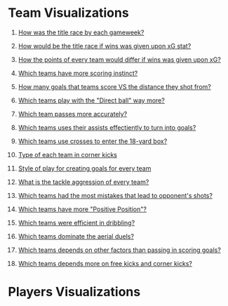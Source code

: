 # Team Visualizations

1) [How was the title race by each gameweek?](https://htmlpreview.github.io/?https://github.com/karimothman6/PL/blob/main/Visualization/Title%20Race.html)

2) [How would be the title race if wins was given upon xG stat?](https://htmlpreview.github.io/?https://github.com/karimothman6/PL/blob/main/Visualization/Expected%20Title%20Race.html)

3) [How the points of every team would differ if wins was given upon xG?](https://htmlpreview.github.io/?https://github.com/karimothman6/PL/blob/main/Visualization/Expected%20and%20Actual%20points%20diff.html)

4) [Which teams have more scoring instinct?](https://htmlpreview.github.io/?https://github.com/karimothman6/PL/blob/main/Visualization/Shot%20on%20Target%20to%20GOALS.html)

5) [How many goals that teams score VS the distance they shot from?](https://htmlpreview.github.io/?https://github.com/karimothman6/PL/blob/main/Visualization/Goals%20per%20shot%20VS%20Distance.html)

6) [Which teams play with the "Direct ball" way more?](https://htmlpreview.github.io/?https://github.com/karimothman6/PL/blob/main/Visualization/Direct%20Play%20Rate.html)

7) [Which team passes more accurately?](https://htmlpreview.github.io/?https://github.com/karimothman6/PL/blob/main/Visualization/Passes%20Completed.html)

8) [Which teams uses their assists effectiently to turn into goals?](https://htmlpreview.github.io/?https://github.com/karimothman6/PL/blob/main/Visualization/Assists%20-%20Expected%20Assists.html)

9) [Which teams use crosses to enter the 18-yard box?](https://htmlpreview.github.io/?https://github.com/karimothman6/PL/blob/main/Visualization/Passes%20to%2018%20VS%20Crosses%20to%2018.html)

10) [Type of each team in corner kicks](https://htmlpreview.github.io/?https://github.com/karimothman6/PL/blob/main/Visualization/Corner%20Kicks%20Types.html)

11) [Style of play for creating goals for every team](https://htmlpreview.github.io/?https://github.com/karimothman6/PL/blob/main/Visualization/GCA%20actions.html)

12) [What is the tackle aggression of every team?](https://htmlpreview.github.io/?https://github.com/karimothman6/PL/blob/main/Visualization/Tackles.html)

13) [Which teams had the most mistakes that lead to opponent's shots?](https://htmlpreview.github.io/?https://github.com/karimothman6/PL/blob/main/Visualization/Errors.html)

14) [Which teams have more "Positive Position"?](https://htmlpreview.github.io/?https://github.com/karimothman6/PL/blob/main/Visualization/Positive%20Possession.html)

15) [Which teams were efficient in dribbling?](https://htmlpreview.github.io/?https://github.com/karimothman6/PL/blob/main/Visualization/Dribbling.html)

16) [Which teams dominate the aerial duels?](https://htmlpreview.github.io/?https://github.com/karimothman6/PL/blob/main/Visualization/Aerial%20Duels.html)

17) [Which teams depends on other factors than passing in scoring goals?](https://htmlpreview.github.io/?https://github.com/karimothman6/PL/blob/main/Visualization/xG%20-%20xAG.html)

18) [Which teams depends more on free kicks and corner kicks?](https://htmlpreview.github.io/?https://github.com/karimothman6/PL/blob/main/Visualization/Dead%20Passes.html)

# Players Visualizations

